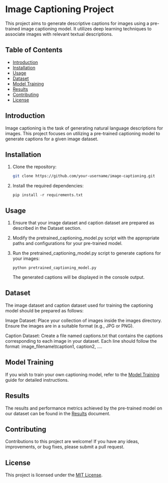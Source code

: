 # Image Captioning Project

This project aims to generate descriptive captions for images using a pre-trained image captioning model. It utilizes deep learning techniques to associate images with relevant textual descriptions.

## Table of Contents

- [Introduction](#introduction)
- [Installation](#installation)
- [Usage](#usage)
- [Dataset](#dataset)
- [Model Training](#model-training)
- [Results](#results)
- [Contributing](#contributing)
- [License](#license)

## Introduction

Image captioning is the task of generating natural language descriptions for images. This project focuses on utilizing a pre-trained captioning model to generate captions for a given image dataset.

## Installation

1. Clone the repository:

    ```bash
    git clone https://github.com/your-username/image-captioning.git
    ```

2. Install the required dependencies:
    ```
    pip install -r requirements.txt
    ```

## Usage
1. Ensure that your image dataset and caption dataset are prepared as described in the Dataset section.

2. Modify the pretrained_captioning_model.py script with the appropriate paths and configurations for your pre-trained model.

3. Run the pretrained_captioning_model.py script to generate captions for your images:
    ```
    python pretrained_captioning_model.py
    ```
    The generated captions will be displayed in the console output.

## Dataset
The image dataset and caption dataset used for training the captioning model should be prepared as follows:

Image Dataset: Place your collection of images inside the images directory. Ensure the images are in a suitable format (e.g., JPG or PNG).

Caption Dataset: Create a file named captions.txt that contains the captions corresponding to each image in your dataset. Each line should follow the format: image_filename\tcaption1, caption2, ....

## Model Training
If you wish to train your own captioning model, refer to the [Model Training](/model_training.md) guide for detailed instructions.

## Results
The results and performance metrics achieved by the pre-trained model on our dataset can be found in the [Results](/results.md) document.

## Contributing
Contributions to this project are welcome! If you have any ideas, improvements, or bug fixes, please submit a pull request.

## License
This project is licensed under the [MIT License](/MIT-LICENSE.txt).